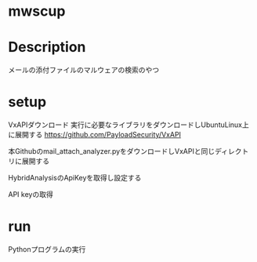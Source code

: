 # mwscup

# Description
メールの添付ファイルのマルウェアの検索のやつ

# setup


VxAPIダウンロード
実行に必要なライブラリをダウンロードしUbuntuLinux上に展開する
https://github.com/PayloadSecurity/VxAPI

本Githubのmail_attach_analyzer.pyをダウンロードしVxAPIと同じディレクトリに展開する


HybridAnalysisのApiKeyを取得し設定する

API keyの取得

# run
Pythonプログラムの実行
